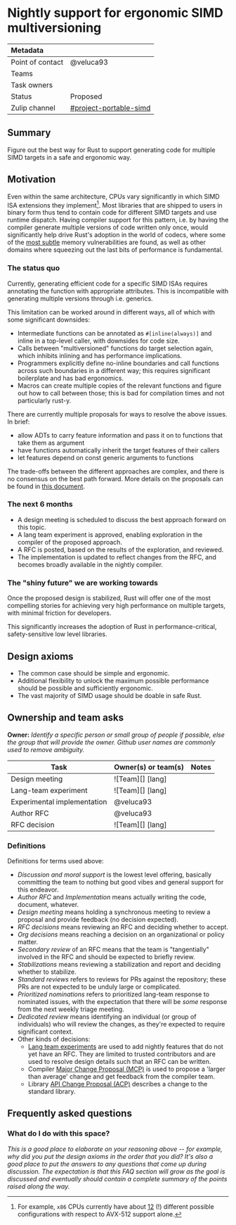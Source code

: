 # Nightly support for ergonomic SIMD multiversioning

| Metadata         |                                   |
|:-----------------|-----------------------------------|
| Point of contact | @veluca93                         |
| Teams | <!-- TEAMS WITH ASKS --> |
| Task owners      | <!-- TASK OWNERS --> |
| Status           | Proposed                          |
| Zulip channel    | [#project-portable-simd][channel] |

[channel]: https://rust-lang.zulipchat.com/#narrow/channel/257879-project-portable-simd/


## Summary

Figure out the best way for Rust to support generating code for multiple SIMD targets in a safe and ergonomic way.

## Motivation

Even within the same architecture, CPUs vary significantly in which SIMD ISA extensions they implement[^avx512].
Most libraries that are shipped to users in binary form thus tend to contain code for different SIMD targets and use runtime dispatch.
Having compiler support for this pattern, i.e. by having the compiler generate multiple versions of code written only once, would significantly help drive Rust's adoption in the world of codecs, where some of the [most subtle](https://blog.isosceles.com/the-webp-0day/) memory vulnerabilities are found, as well as other domains where squeezing out the last bits of performance is fundamental.

[^avx512]: For example, `x86` CPUs currently have about [12](https://en.wikipedia.org/wiki/AVX-512#CPUs_with_AVX-512) (!) different possible configurations with respect to AVX-512 support alone.


### The status quo

Currently, generating efficient code for a specific SIMD ISAs requires annotating the function with appropriate attributes. This is incompatible with generating multiple versions through i.e. generics.

This limitation can be worked around in different ways, all of which with some significant downsides:

- Intermediate functions can be annotated as `#[inline(always)]` and inline in a top-level caller, with downsides for code size.
- Calls between "multiversioned" functions do target selection again, which inhibits inlining and has performance implications.
- Programmers explicitly define no-inline boundaries and call functions across such boundaries in a different way; this requires significant boilerplate and has bad ergonomics.
- Macros can create multiple copies of the relevant functions and figure out how to call between those; this is bad for compilation times and not particularly rust-y.

There are currently multiple proposals for ways to resolve the above issues.
In brief: 
- allow ADTs to carry feature information and pass it on to functions that take them as argument
- have functions automatically inherit the target features of their callers
- let features depend on const generic arguments to functions

The trade-offs between the different approaches are complex, and there is no consensus on the best path forward. More details on the proposals can be found in [this document](https://hackmd.io/%40veluca93/simd-multiversioning).

### The next 6 months

- A design meeting is scheduled to discuss the best approach forward on this topic.
- A lang team experiment is approved, enabling exploration in the compiler of the proposed approach.
- A RFC is posted, based on the results of the exploration, and reviewed.
- The implementation is updated to reflect changes from the RFC, and becomes broadly available in the nightly compiler.

### The "shiny future" we are working towards

Once the proposed design is stabilized, Rust will offer one of the most compelling stories for achieving very high performance on multiple targets, with minimal friction for developers.

This significantly increases the adoption of Rust in performance-critical, safety-sensitive low level libraries.

## Design axioms

- The common case should be simple and ergonomic.
- Additional flexibility to unlock the maximum possible performance should be possible and sufficiently ergonomic.
- The vast majority of SIMD usage should be doable in safe Rust.

## Ownership and team asks

**Owner:** *Identify a specific person or small group of people if possible, else the group that will provide the owner. Github user names are commonly used to remove ambiguity.*

| Task                        | Owner(s) or team(s) | Notes |
|-----------------------------|---------------------|-------|
| Design meeting              | ![Team][] [lang]    |       |
| Lang-team experiment        | ![Team][] [lang]    |       |
| Experimental implementation | @veluca93           |       |
| Author RFC                  | @veluca93           |       |
| RFC decision                | ![Team][] [lang]    |       |


### Definitions

Definitions for terms used above:

* *Discussion and moral support* is the lowest level offering, basically committing the team to nothing but good vibes and general support for this endeavor.
* *Author RFC* and *Implementation* means actually writing the code, document, whatever.
* *Design meeting* means holding a synchronous meeting to review a proposal and provide feedback (no decision expected).
* *RFC decisions* means reviewing an RFC and deciding whether to accept.
* *Org decisions* means reaching a decision on an organizational or policy matter.
* *Secondary review* of an RFC means that the team is "tangentially" involved in the RFC and should be expected to briefly review.
* *Stabilizations* means reviewing a stabilization and report and deciding whether to stabilize.
* *Standard reviews* refers to reviews for PRs against the repository; these PRs are not expected to be unduly large or complicated.
* *Prioritized nominations* refers to prioritized lang-team response to nominated issues, with the expectation that there will be *some* response from the next weekly triage meeting.
* *Dedicated review* means identifying an individual (or group of individuals) who will review the changes, as they're expected to require significant context.
* Other kinds of decisions:
    * [Lang team experiments](https://lang-team.rust-lang.org/how_to/experiment.html) are used to add nightly features that do not yet have an RFC. They are limited to trusted contributors and are used to resolve design details such that an RFC can be written.
    * Compiler [Major Change Proposal (MCP)](https://forge.rust-lang.org/compiler/mcp.html) is used to propose a 'larger than average' change and get feedback from the compiler team.
    * Library [API Change Proposal (ACP)](https://std-dev-guide.rust-lang.org/development/feature-lifecycle.html) describes a change to the standard library.

## Frequently asked questions

### What do I do with this space?

*This is a good place to elaborate on your reasoning above -- for example, why did you put the design axioms in the order that you did? It's also a good place to put the answers to any questions that come up during discussion. The expectation is that this FAQ section will grow as the goal is discussed and eventually should contain a complete summary of the points raised along the way.*
